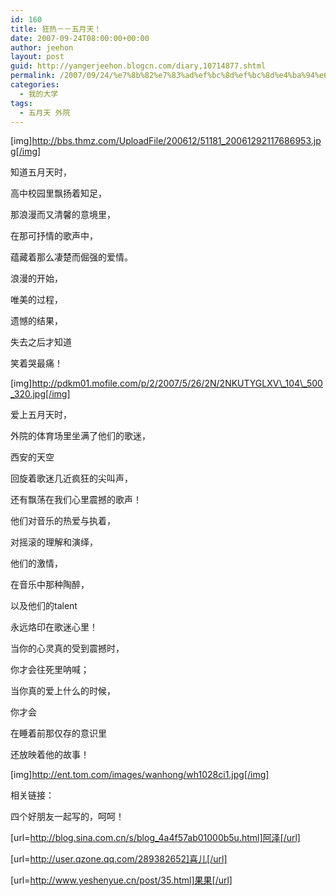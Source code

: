 ```yaml
---
id: 160
title: 狂热－－五月天！
date: 2007-09-24T08:00:00+00:00
author: jeehon
layout: post
guid: http://yangerjeehon.blogcn.com/diary,10714877.shtml
permalink: /2007/09/24/%e7%8b%82%e7%83%ad%ef%bc%8d%ef%bc%8d%e4%ba%94%e6%9c%88%e5%a4%a9%ef%bc%81/
categories:
  - 我的大学
tags:
  - 五月天 外院
---
```

[img]http://bbs.thmz.com/UploadFile/200612/51181_20061292117686953.jpg[/img]

知道五月天时，
  
高中校园里飘扬着知足，
  
那浪漫而又清馨的意境里，
  
在那可抒情的歌声中，
  
蕴藏着那么凄楚而倔强的爱情。
  
浪漫的开始，
  
唯美的过程，
  
遗憾的结果，
  
失去之后才知道
  
笑着哭最痛！

[img]http://pdkm01.mofile.com/p/2/2007/5/26/2N/2NKUTYGLXV\_104\_500_320.jpg[/img]

爱上五月天时，
  
外院的体育场里坐满了他们的歌迷，
  
西安的天空
  
回旋着歌迷几近疯狂的尖叫声，
  
还有飘荡在我们心里震撼的歌声！
  
他们对音乐的热爱与执着，
  
对摇滚的理解和演绎，
  
他们的激情，
  
在音乐中那种陶醉，
  
以及他们的talent
  
永远烙印在歌迷心里！

当你的心灵真的受到震撼时，
  
你才会往死里呐喊；
  
当你真的爱上什么的时候，
  
你才会
  
在睡着前那仅存的意识里
  
还放映着他的故事！

[img]http://ent.tom.com/images/wanhong/wh1028ci1.jpg[/img]

相关链接：
  
四个好朋友一起写的，呵呵！
  
[url=http://blog.sina.com.cn/s/blog_4a4f57ab01000b5u.html]阿泽[/url]

[url=http://user.qzone.qq.com/289382652]喜儿[/url]

[url=http://www.yeshenyue.cn/post/35.html]果果[/url]